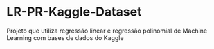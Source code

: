 # LR-PR-Kaggle-Dataset
Projeto que utiliza regressão linear e regressão polinomial de Machine Learning com bases de dados do Kaggle
